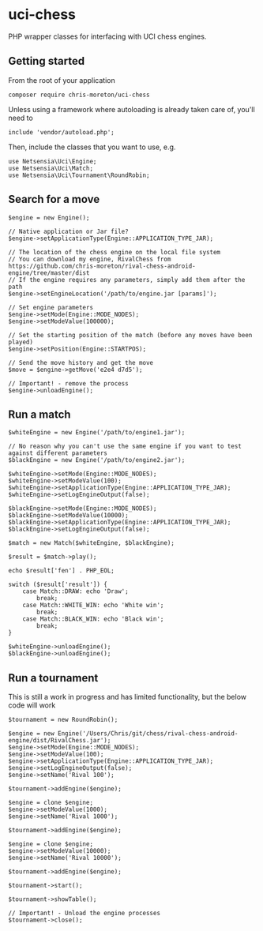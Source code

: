 # uci-chess

PHP wrapper classes for interfacing with UCI chess engines. 

## Getting started

From the root of your application

    composer require chris-moreton/uci-chess
    
Unless using a framework where autoloading is already taken care of, you'll need to

    include 'vendor/autoload.php';
    
Then, include the classes that you want to use, e.g.

    use Netsensia\Uci\Engine;
    use Netsensia\Uci\Match;
    use Netsensia\Uci\Tournament\RoundRobin;
    
## Search for a move

    $engine = new Engine();

    // Native application or Jar file?
    $engine->setApplicationType(Engine::APPLICATION_TYPE_JAR);
        
    // The location of the chess engine on the local file system
    // You can download my engine, RivalChess from https://github.com/chris-moreton/rival-chess-android-engine/tree/master/dist
    // If the engine requires any parameters, simply add them after the path
    $engine->setEngineLocation('/path/to/engine.jar [params]');
    
    // Set engine parameters
    $engine->setMode(Engine::MODE_NODES);
    $engine->setModeValue(100000);
    
    // Set the starting position of the match (before any moves have been played)
    $engine->setPosition(Engine::STARTPOS);
    
    // Send the move history and get the move
    $move = $engine->getMove('e2e4 d7d5');
    
    // Important! - remove the process
    $engine->unloadEngine();
    
## Run a match

    $whiteEngine = new Engine('/path/to/engine1.jar');
    
    // No reason why you can't use the same engine if you want to test against different parameters
    $blackEngine = new Engine('/path/to/engine2.jar');
    
    $whiteEngine->setMode(Engine::MODE_NODES);
    $whiteEngine->setModeValue(100);
    $whiteEngine->setApplicationType(Engine::APPLICATION_TYPE_JAR);
    $whiteEngine->setLogEngineOutput(false);
    
    $blackEngine->setMode(Engine::MODE_NODES);
    $blackEngine->setModeValue(10000);
    $blackEngine->setApplicationType(Engine::APPLICATION_TYPE_JAR);
    $blackEngine->setLogEngineOutput(false);
    
    $match = new Match($whiteEngine, $blackEngine);
    
    $result = $match->play();
    
    echo $result['fen'] . PHP_EOL;
    
    switch ($result['result']) {
        case Match::DRAW: echo 'Draw';
            break;
        case Match::WHITE_WIN: echo 'White win';
            break;
        case Match::BLACK_WIN: echo 'Black win';
            break;
    }
    
    $whiteEngine->unloadEngine();
    $blackEngine->unloadEngine();

## Run a tournament

This is still a work in progress and has limited functionality, but the below code will work

    $tournament = new RoundRobin();
    
    $engine = new Engine('/Users/Chris/git/chess/rival-chess-android-engine/dist/RivalChess.jar');
    $engine->setMode(Engine::MODE_NODES);
    $engine->setModeValue(100);
    $engine->setApplicationType(Engine::APPLICATION_TYPE_JAR);
    $engine->setLogEngineOutput(false);
    $engine->setName('Rival 100');
    
    $tournament->addEngine($engine);
    
    $engine = clone $engine;
    $engine->setModeValue(1000);
    $engine->setName('Rival 1000');
    
    $tournament->addEngine($engine);
    
    $engine = clone $engine;
    $engine->setModeValue(10000);
    $engine->setName('Rival 10000');
    
    $tournament->addEngine($engine);
    
    $tournament->start();
    
    $tournament->showTable();
    
    // Important! - Unload the engine processes
    $tournament->close();
    